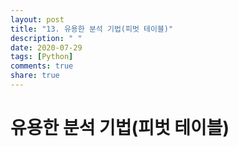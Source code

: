 ```yaml
---
layout: post
title: "13. 유용한 분석 기법(피벗 테이블)"
description: " "
date: 2020-07-29
tags: [Python]
comments: true
share: true
---
```


# 유용한 분석 기법(피벗 테이블)
